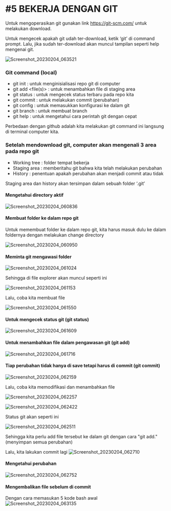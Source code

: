 # #5 BEKERJA DENGAN GIT

Untuk mengoperasikan git gunakan link https://git-scm.com/ untuk melakukan download.

Untuk mengecek apakah git udah ter-download, ketik ‘git’ di command prompt. Lalu, jika sudah ter-download akan muncul tampilan seperti help mengenai git.

![Screenshot_20230204_063521](https://user-images.githubusercontent.com/117100501/216730380-14a414c6-79ff-4c84-905e-b498a1d70eb0.png)

### Git command (local)
- git init : untuk menginisialisasi repo git di computer
- git add <file(s)> : untuk menambahkan file di staging area
- git status : untuk mengecek status terbaru pada repo kita
- git commit : untuk melakukan commit (perubahan)
- git config : untuk memasukkan konfigurasi ke dalam git
- git branch : untuk membuat branch
- git help : untuk mengetahui cara perintah git dengan cepat

Perbedaan dengan github adalah kita melakukan git command ini langsung di terminal computer kita. 

### Setelah mendownload git, computer akan mengenali 3 area pada repo git
-	Working tree : folder tempat bekerja
-	Staging area : memberitahu git bahwa kita telah melakukan perubahan
-	History : penentuan apakah perubahan akan menjadi commit atau tidak

Staging area dan history akan tersimpan dalam sebuah folder ‘.git’ 

#### Mengetahui directory aktif
![Screenshot_20230204_060836](https://user-images.githubusercontent.com/117100501/216731223-9ad7cd36-5a54-4c23-9294-f643f6f0b3a0.png)

#### Membuat folder ke dalam repo git
Untuk memembuat folder ke dalam repo git, kita harus masuk dulu ke dalam foldernya dengan melakukan change directory

![Screenshot_20230204_060950](https://user-images.githubusercontent.com/117100501/216731498-8822f7f8-89d7-4eab-8f9b-817b791bef7f.png)

#### Meminta git mengawasi folder
![Screenshot_20230204_061024](https://user-images.githubusercontent.com/117100501/216731526-95df6149-1c0c-48f9-858a-9dc84ddfd8cd.png)

Sehingga di file explorer akan muncul seperti ini

![Screenshot_20230204_061153](https://user-images.githubusercontent.com/117100501/216731631-ece48223-a5be-40c2-baa0-8642ed8d441b.png)

Lalu, coba kita membuat file

![Screenshot_20230204_061550](https://user-images.githubusercontent.com/117100501/216731686-953f4277-431a-424c-8986-9d9ec49fb0e0.png)

#### Untuk mengecek status git (git status)
![Screenshot_20230204_061609](https://user-images.githubusercontent.com/117100501/216731783-19248c60-c977-4aa0-8c6d-17eeb2f8607c.png)

#### Untuk menambahkan file dalam pengawasan git (git add)
![Screenshot_20230204_061716](https://user-images.githubusercontent.com/117100501/216731849-e140b351-c3b7-45fc-9ae6-c1eb5f6a326d.png)

#### Tiap perubahan tidak hanya di save tetapi harus di commit (git commit)
![Screenshot_20230204_062159](https://user-images.githubusercontent.com/117100501/216731992-adc372d6-a9df-4557-8f16-fcaab78ce5d1.png)

Lalu, coba kita memodifikasi dan menambahkan file

![Screenshot_20230204_062257](https://user-images.githubusercontent.com/117100501/216732050-7395d9af-4690-4fca-a3a0-60866ccbf967.png)

![Screenshot_20230204_062422](https://user-images.githubusercontent.com/117100501/216732059-05af1c6a-1bb5-404d-a506-bb05d5ffd999.png)

Status git akan seperti ini

![Screenshot_20230204_062511](https://user-images.githubusercontent.com/117100501/216732098-755f0c5a-cf56-4842-9591-268134e61993.png)

Sehingga kita perlu add file tersebut ke dalam git dengan cara "git add." (menyimpan semua perubahan)

Lalu, kita lakukan commit lagi
![Screenshot_20230204_062710](https://user-images.githubusercontent.com/117100501/216732329-aa378c9d-2107-4e72-9e40-360332fada15.png)

#### Mengetahui perubahan
![Screenshot_20230204_062752](https://user-images.githubusercontent.com/117100501/216732360-5941c698-f071-400e-85ab-ec7d8d9af77f.png)

#### Mengembalikan file sebelum di commit
Dengan cara memasukan 5 kode bash awal
![Screenshot_20230204_063135](https://user-images.githubusercontent.com/117100501/216732465-928e0b66-8159-4934-aa8f-0c2769d01db8.png)
